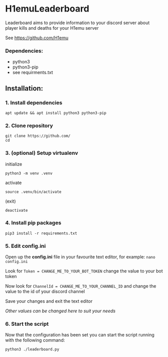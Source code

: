 # H1emuLeaderboard

Leaderboard aims to provide information to your discord server about player kills and deaths for your H1emu server


See https://github.com/H1emu

### Dependencies:
 - python3
 - python3-pip
 - see requirments.txt
 

## Installation:

### 1. Install dependencies

```
apt update && apt install python3 python3-pip
```

### 2. Clone repository

```
git clone https://github.com/
cd 
```

### 3. (optional) Setup virtualenv

initialize
```
python3 -m venv .venv
```

activate
```
source .venv/bin/activate
```

(exit)
```
deactivate
```

### 4. Install pip packages

```
pip3 install -r requirements.txt
```

### 5. Edit config.ini

Open up the **config.ini** file in your favourite text editor, for example: `nano config.ini`

Look for `Token = CHANGE_ME_TO_YOUR_BOT_TOKEN` change the value to your bot token

Now look for `ChannelId = CHANGE_ME_TO_YOUR_CHANNEL_ID` and change the value to the id of your discord channel

Save your changes and exit the text editor

*Other values can be changed here to suit your needs*

### 6. Start the script

Now that the configuration has been set you can start the script running with the following command:
```
python3 ./leaderboard.py
```
